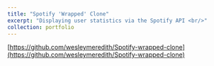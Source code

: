 ```yaml
---
title: "Spotify 'Wrapped' Clone"
excerpt: "Displaying user statistics via the Spotify API <br/>"
collection: portfolio
---
```


[https://github.com/wesleymeredith/Spotify-wrapped-clone](https://github.com/wesleymeredith/Spotify-wrapped-clone)
